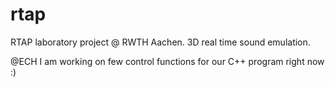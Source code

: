 # rtap
RTAP laboratory project @ RWTH Aachen. 3D real time sound emulation.


@ECH I am working on few control functions for our C++ program right now :)